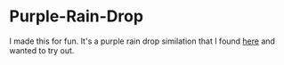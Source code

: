 # Purple-Rain-Drop

I made this for fun. It's a purple rain drop similation that I found [here](https://www.youtube.com/watch?v=KkyIDI6rQJI) and wanted to try out.